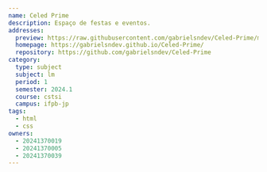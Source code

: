 ```yaml
---
name: Celed Prime
description: Espaço de festas e eventos.
addresses:
  preview: https://raw.githubusercontent.com/gabrielsndev/Celed-Prime/main/preview.png
  homepage: https://gabrielsndev.github.io/Celed-Prime/
  repository: https://github.com/gabrielsndev/Celed-Prime
category:
  type: subject
  subject: lm
  period: 1
  semester: 2024.1
  course: cstsi
  campus: ifpb-jp
tags:
  - html
  - css
owners:
  - 20241370019
  - 20241370005
  - 20241370039
---
```

